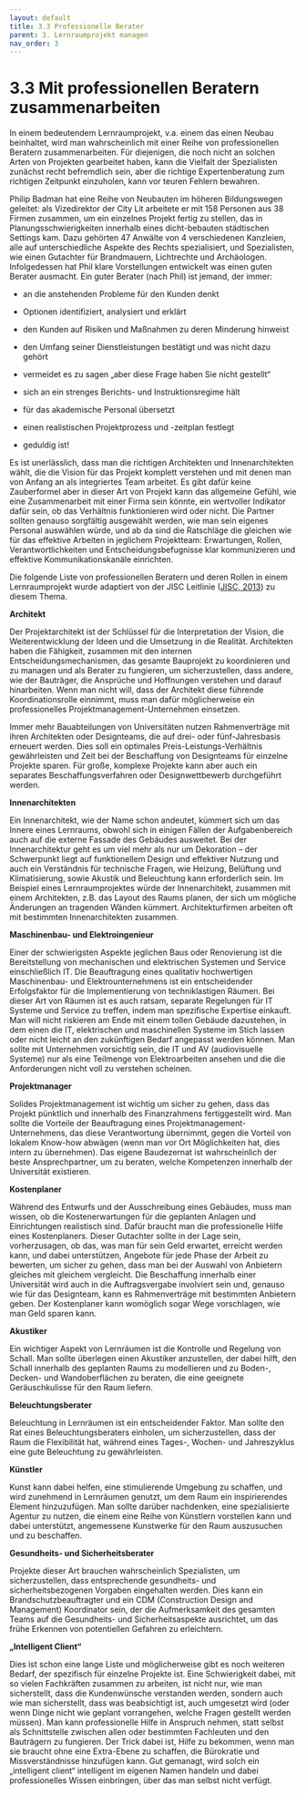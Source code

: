 ```yaml
---
layout: default
title: 3.3 Professionelle Berater
parent: 3. Lernraumprojekt managen
nav_order: 3
---
```


# 3.3 Mit professionellen Beratern zusammenarbeiten

In einem bedeutendem Lernraumprojekt, v.a. einem das einen Neubau
beinhaltet, wird man wahrscheinlich mit einer Reihe von professionellen
Beratern zusammenarbeiten. Für diejenigen, die noch nicht an solchen
Arten von Projekten gearbeitet haben, kann die Vielfalt der Spezialisten
zunächst recht befremdlich sein, aber die richtige Expertenberatung zum
richtigen Zeitpunkt einzuholen, kann vor teuren Fehlern bewahren.

Philip Badman hat eine Reihe von Neubauten im höheren Bildungswegen
geleitet: als Vizedirektor der City Lit arbeitete er mit 158 Personen
aus 38 Firmen zusammen, um ein einzelnes Projekt fertig zu stellen, das
in Planungsschwierigkeiten innerhalb eines dicht-bebauten städtischen
Settings kam. Dazu gehörten 47 Anwälte von 4 verschiedenen Kanzleien,
alle auf unterschiedliche Aspekte des Rechts spezialisiert, und
Spezialisten, wie einen Gutachter für Brandmauern, Lichtrechte und
Archäologen. Infolgedessen hat Phil klare Vorstellungen entwickelt was
einen guten Berater ausmacht. Ein guter Berater (nach Phil) ist jemand,
der immer:

-   an die anstehenden Probleme für den Kunden denkt

-   Optionen identifiziert, analysiert und erklärt

-   den Kunden auf Risiken und Maßnahmen zu deren Minderung hinweist

-   den Umfang seiner Dienstleistungen bestätigt und was nicht dazu gehört

-   vermeidet es zu sagen „aber diese Frage haben Sie nicht gestellt“

-   sich an ein strenges Berichts- und Instruktionsregime hält

-   für das akademische Personal übersetzt

-   einen realistischen Projektprozess und -zeitplan festlegt

-   geduldig ist!

Es ist unerlässlich, dass man die richtigen Architekten und
Innenarchitekten wählt, die die Vision für das Projekt komplett
verstehen und mit denen man von Anfang an als integriertes Team
arbeitet. Es gibt dafür keine Zauberformel aber in dieser Art von
Projekt kann das allgemeine Gefühl, wie eine Zusammenarbeit mit einer
Firma sein könnte, ein wertvoller Indikator dafür sein, ob das
Verhältnis funktionieren wird oder nicht. Die Partner sollten genauso
sorgfältig ausgewählt werden, wie man sein eigenes Personal auswählen
würde, und ab da sind die Ratschläge die gleichen wie für das effektive
Arbeiten in jeglichem Projektteam: Erwartungen, Rollen,
Verantwortlichkeiten und Entscheidungsbefugnisse klar kommunizieren und
effektive Kommunikationskanäle einrichten.

Die folgende Liste von professionellen Beratern und deren Rollen in
einem Lernraumprojekt wurde adaptiert von der JISC Leitlinie ([JISC, 2013](../Referenzen.md)) zu diesem Thema.

**Architekt**

Der Projektarchitekt ist der Schlüssel für die Interpretation der
Vision, die Weiterentwicklung der Ideen und die Umsetzung in die
Realität. Architekten haben die Fähigkeit, zusammen mit den internen
Entscheidungsmechanismen, das gesamte Bauprojekt zu koordinieren und zu
managen und als Berater zu fungieren, um sicherzustellen, dass andere,
wie der Bauträger, die Ansprüche und Hoffnungen verstehen und darauf
hinarbeiten. Wenn man nicht will, dass der Architekt diese führende
Koordinationsrolle einnimmt, muss man dafür möglicherweise ein
professionelles Projektmanagement-Unternehmen einsetzen.

Immer mehr Bauabteilungen von Universitäten nutzen Rahmenverträge
mit ihren Architekten oder Designteams, die auf drei- oder
fünf-Jahresbasis erneuert werden. Dies soll ein optimales
Preis-Leistungs-Verhältnis gewährleisten und Zeit bei der Beschaffung
von Designteams für einzelne Projekte sparen. Für große, komplexe
Projekte kann aber auch ein separates Beschaffungsverfahren oder
Designwettbewerb durchgeführt werden.

**Innenarchitekten**

Ein Innenarchitekt, wie der Name schon andeutet, kümmert sich um das
Innere eines Lernraums, obwohl sich in einigen Fällen der
Aufgabenbereich auch auf die externe Fassade des Gebäudes ausweitet. Bei
der Innenarchitektur geht es um viel mehr als nur um Dekoration – der
Schwerpunkt liegt auf funktionellem Design und effektiver Nutzung und
auch ein Verständnis für technische Fragen, wie Heizung, Belüftung und
Klimatisierung, sowie Akustik und Beleuchtung kann erforderlich sein. Im
Beispiel eines Lernraumprojektes würde der Innenarchitekt, zusammen mit
einem Architekten, z.B. das Layout des Raums planen, der sich um
mögliche Änderungen an tragenden Wänden kümmert. Architekturfirmen
arbeiten oft mit bestimmten Innenarchitekten zusammen.

**Maschinenbau- und Elektroingenieur**

Einer der schwierigsten Aspekte jeglichen Baus oder Renovierung ist die
Bereitstellung von mechanischen und elektrischen Systemen und Service
einschließlich IT. Die Beauftragung eines qualitativ hochwertigen
Maschinenbau- und Elektrounternehmens ist ein entscheidender Erfolgsfaktor
für die Implementierung von techniklastigen Räumen. Bei dieser Art von
Räumen ist es auch ratsam, separate Regelungen für IT Systeme und Service
zu treffen, indem man spezifische Expertise einkauft. Man will nicht
riskieren am Ende mit einem tollen Gebäude dazustehen, in dem einen die IT,
elektrischen und maschinellen Systeme im Stich lassen oder nicht leicht an
den zukünftigen Bedarf angepasst werden können. Man sollte mit Unternehmen
vorsichtig sein, die IT und AV (audiovisuelle Systeme) nur als eine
Teilmenge von Elektroarbeiten ansehen und die die Anforderungen nicht voll
zu verstehen scheinen.

**Projektmanager**

Solides Projektmanagement ist wichtig um sicher zu gehen, dass das
Projekt pünktlich und innerhalb des Finanzrahmens fertiggestellt wird.
Man sollte die Vorteile der Beauftragung eines
Projektmanagement-Unternehmens, das diese Verantwortung übernimmt, gegen
die Vorteil von lokalem Know-how abwägen (wenn man vor Ort Möglichkeiten
hat, dies intern zu übernehmen). Das eigene Baudezernat ist wahrscheinlich
der beste Ansprechpartner, um zu beraten, welche Kompetenzen innerhalb der
Universität existieren.

**Kostenplaner**

Während des Entwurfs und der Ausschreibung eines Gebäudes, muss man
wissen, ob die Kostenerwartungen für die geplanten Anlagen und
Einrichtungen realistisch sind. Dafür braucht man die professionelle
Hilfe eines Kostenplaners. Dieser Gutachter sollte in der Lage sein,
vorherzusagen, ob das, was man für sein Geld erwartet, erreicht werden
kann, und dabei unterstützen, Angebote für jede Phase der Arbeit zu
bewerten, um sicher zu gehen, dass man bei der Auswahl von Anbietern
gleiches mit gleichem vergleicht. Die Beschaffung innerhalb einer
Universität wird auch in die Auftragsvergabe involviert sein und,
genauso wie für das Designteam, kann es Rahmenverträge mit bestimmten
Anbietern geben. Der Kostenplaner kann womöglich sogar Wege vorschlagen,
wie man Geld sparen kann.

**Akustiker**

Ein wichtiger Aspekt von Lernräumen ist die Kontrolle und Regelung von
Schall. Man sollte überlegen einen Akustiker anzustellen, der dabei
hilft, den Schall innerhalb des geplanten Raums zu modellieren und zu
Boden-, Decken- und Wandoberflächen zu beraten, die eine geeignete
Geräuschkulisse für den Raum liefern.

**Beleuchtungsberater**

Beleuchtung in Lernräumen ist ein entscheidender Faktor. Man sollte den
Rat eines Beleuchtungsberaters einholen, um sicherzustellen, dass der Raum
die Flexibilität hat, während eines Tages-, Wochen- und Jahreszyklus eine
gute Beleuchtung zu gewährleisten.

**Künstler**

Kunst kann dabei helfen, eine stimulierende Umgebung zu schaffen, und
wird zunehmend in Lernräumen genutzt, um dem Raum ein inspirierendes
Element hinzuzufügen. Man sollte darüber nachdenken, eine spezialisierte
Agentur zu nutzen, die einem eine Reihe von Künstlern vorstellen kann
und dabei unterstützt, angemessene Kunstwerke für den Raum auszusuchen
und zu beschaffen.

**Gesundheits- und Sicherheitsberater**

Projekte dieser Art brauchen wahrscheinlich Spezialisten, um
sicherzustellen, dass entsprechende gesundheits- und
sicherheitsbezogenen Vorgaben eingehalten werden. Dies kann ein
Brandschutzbeauftragter und ein CDM (Construction Design and Management)
Koordinator sein, der die Aufmerksamkeit des gesamten Teams auf die
Gesundheits- und Sicherheitsaspekte ausrichtet, um das frühe Erkennen
von potentiellen Gefahren zu erleichtern.

**„Intelligent Client“**

Dies ist schon eine lange Liste und möglicherweise gibt es noch weiteren
Bedarf, der spezifisch für einzelne Projekte ist. Eine Schwierigkeit
dabei, mit so vielen Fachkräften zusammen zu arbeiten, ist nicht nur,
wie man sicherstellt, dass die Kundenwünsche verstanden werden, sondern
auch wie man sicherstellt, dass was beabsichtigt ist, auch umgesetzt
wird (oder wenn Dinge nicht wie geplant vorrangehen, welche Fragen
gestellt werden müssen). Man kann professionelle Hilfe in Anspruch
nehmen, statt selbst als Schnittstelle zwischen allen oder bestimmten
Fachleuten und den Bauträgern zu fungieren. Der Trick dabei ist, Hilfe
zu bekommen, wenn man sie braucht ohne eine Extra-Ebene zu schaffen, die
Bürokratie und Missverständnisse hinzufügen kann. Gut gemanagt, wird
solch ein „intelligent client“ intelligent im eigenen Namen handeln und
dabei professionelles Wissen einbringen, über das man selbst nicht
verfügt.

